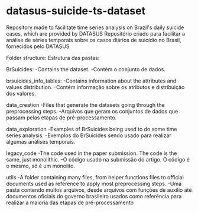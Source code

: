 # datasus-suicide-ts-dataset
Repository made to facilitate time series analysis on Brazil's daily suicide cases, which are provided by DATASUS 
Repositório criado para facilitar a análise de séries temporais sobre os casos diários de suicídio no Brasil, fornecidos pelo DATASUS


Folder structure:
Estrutura das pastas:

BrSuicides:
-Contains the dataset.
-Contém o conjunto de dados.

brsuicides_info_tables:
-Contains information about the attributes and values distribution.
-Contém informação sobre os atributos e distribuição dos valores.

data_creation
-Files that generate the datasets going through the preprocessing steps.
-Arquivos que geram os conjuntos de dados que passam pelas etapas de pré-processamento.

data_exploration
-Examples of BrSuicides being used to do some time series analysis.
-Exemplos do BrSuicides sendo usado para realizar algumas análises temporais.

legacy_code
-The code used in the paper submission. The code is the same, just monolithic.
-O código usado na submissão do artigo. O código é o mesmo, só é um monolito.

utils
-A folder containing many files, from helper functions files to official documents used as reference to apply most preprocessing steps.
-Uma pasta contendo muitos arquivos, desde arquivos com funções de auxílio até documentos oficiais do governo brasileiro usados como referência para realizar a maioria das etapas de pré-processamento

